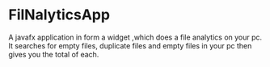 # FilNalyticsApp
A javafx application  in form a widget ,which does a file analytics on your pc. It searches for empty files, duplicate files and empty files in your pc then gives you the total of each. 
